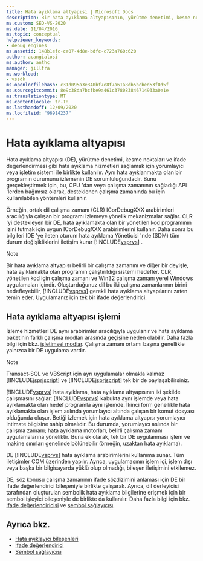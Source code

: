 ```yaml
---
title: Hata ayıklama altyapısı | Microsoft Docs
description: Bir hata ayıklama altyapısının, yürütme denetimi, kesme noktaları ve ifade değerlendirmesi gibi hizmetleri sağlamak üzere yorumlayıcı veya işletim sistemiyle nasıl çalıştığını öğrenin.
ms.custom: SEO-VS-2020
ms.date: 11/04/2016
ms.topic: conceptual
helpviewer_keywords:
- debug engines
ms.assetid: 148b1efc-ca07-4d8e-bdfc-c723a760c620
author: acangialosi
ms.author: anthc
manager: jillfra
ms.workload:
- vssdk
ms.openlocfilehash: c31d095a3e340bf7e8f7a61a8db5bcbed53f0d5f
ms.sourcegitcommit: 8e9c38da7bcfbe9a461c378083846714933a0e1e
ms.translationtype: MT
ms.contentlocale: tr-TR
ms.lasthandoff: 12/09/2020
ms.locfileid: "96914237"
---
```

# <a name="debug-engine"></a>Hata ayıklama altyapısı
Hata ayıklama altyapısı (DE), yürütme denetimi, kesme noktaları ve ifade değerlendirmesi gibi hata ayıklama hizmetleri sağlamak için yorumlayıcı veya işletim sistemi ile birlikte kullanılır. Aynı hata ayıklanmakta olan bir programın durumunu izlemenin DE sorumluluğundadır. Bunu gerçekleştirmek için, bu, CPU 'dan veya çalışma zamanının sağladığı API 'lerden bağımsız olarak, desteklenen çalışma zamanında bu için kullanılabilen yöntemleri kullanır.

 Örneğin, ortak dil çalışma zamanı (CLR) ICorDebugXXX arabirimleri aracılığıyla çalışan bir programı izlemeye yönelik mekanizmalar sağlar. CLR 'yi destekleyen bir DE, hata ayıklamakta olan bir yönetilen kod programının izini tutmak için uygun ICorDebugXXX arabirimlerini kullanır. Daha sonra bu bilgileri IDE 'ye ileten oturum hata ayıklama Yöneticisi 'nde (SDM) tüm durum değişikliklerini iletişim kurar [!INCLUDE[vsprvs](../../code-quality/includes/vsprvs_md.md)] .

> [!NOTE]
> Bir hata ayıklama altyapısı belirli bir çalışma zamanını ve diğer bir deyişle, hata ayıklamakta olan programın çalıştırıldığı sistemi hedefler. CLR, yönetilen kod için çalışma zamanı ve Win32 çalışma zamanı yerel Windows uygulamaları içindir. Oluşturduğunuz dil bu iki çalışma zamanlarının birini hedefleyebilir, [!INCLUDE[vsprvs](../../code-quality/includes/vsprvs_md.md)] gerekli hata ayıklama altyapılarını zaten temin eder. Uygulamanız için tek bir ifade değerlendirici.

## <a name="debug-engine-operation"></a>Hata ayıklama altyapısı işlemi
 İzleme hizmetleri DE aynı arabirimler aracılığıyla uygulanır ve hata ayıklama paketinin farklı çalışma modları arasında geçişine neden olabilir. Daha fazla bilgi için bkz. [işletimsel modlar](../../extensibility/debugger/operational-modes.md). Çalışma zamanı ortamı başına genellikle yalnızca bir DE uygulama vardır.

> [!NOTE]
> Transact-SQL ve VBScript için ayrı uygulamalar olmakla kalmaz [!INCLUDE[jsprjscript](../../debugger/debug-interface-access/includes/jsprjscript_md.md)] ve [!INCLUDE[jsprjscript](../../debugger/debug-interface-access/includes/jsprjscript_md.md)] tek bir de paylaşabilirsiniz.

 [!INCLUDE[vsprvs](../../code-quality/includes/vsprvs_md.md)] hata ayıklama, hata ayıklama altyapısının iki şekilde çalışmasını sağlar: [!INCLUDE[vsprvs](../../code-quality/includes/vsprvs_md.md)] kabukta aynı işlemde veya hata ayıklamakta olan hedef programla aynı işlemde. İkinci form genellikle hata ayıklamakta olan işlem aslında yorumlayıcı altında çalışan bir komut dosyası olduğunda oluşur. Betiği izlemek için hata ayıklama altyapısı yorumlayıcı intimate bilgisine sahip olmalıdır. Bu durumda, yorumlayıcı aslında bir çalışma zamanı; hata ayıklama motorları, belirli çalışma zamanı uygulamalarına yöneliktir. Buna ek olarak, tek bir DE uygulanması işlem ve makine sınırları genelinde bölünebilir (örneğin, uzaktan hata ayıklama).

 DE [!INCLUDE[vsprvs](../../code-quality/includes/vsprvs_md.md)] hata ayıklama arabirimlerini kullanıma sunar. Tüm iletişimler COM üzerinden yapılır. Ayrıca, uygulamasının işlem içi, işlem dışı veya başka bir bilgisayarda yüklü olup olmadığı, bileşen iletişimini etkilemez.

 DE, söz konusu çalışma zamanının ifade sözdizimini anlaması için DE bir ifade değerlendirici bileşeniyle birlikte çalışarak. Ayrıca, dil derleyicisi tarafından oluşturulan sembolik hata ayıklama bilgilerine erişmek için bir sembol işleyici bileşeniyle de birlikte da kullanılır. Daha fazla bilgi için bkz. [ifade değerlendiricisi](../../extensibility/debugger/expression-evaluator.md) ve [sembol sağlayıcısı](../../extensibility/debugger/symbol-provider.md).

## <a name="see-also"></a>Ayrıca bkz.
- [Hata ayıklayıcı bileşenleri](../../extensibility/debugger/debugger-components.md)
- [İfade değerlendirici](../../extensibility/debugger/expression-evaluator.md)
- [Sembol sağlayıcısı](../../extensibility/debugger/symbol-provider.md)
